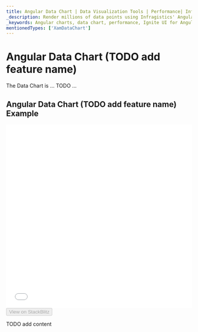 ```yaml
---
title: Angular Data Chart | Data Visualization Tools | Performance| Infragistics
_description: Render millions of data points using Infragistics' Angular charts control at super fast speed. Check out the Ignite UI for Angular graph's high performance!
_keywords: Angular charts, data chart, performance, Ignite UI for Angular, Infragistics
mentionedTypes: ['XamDataChart']
---
```


# Angular Data Chart (TODO add feature name)

The Data Chart is ... TODO ...

## Angular Data Chart (TODO add feature name) Example

<div class="sample-container loading" style="height: 500px">
    <iframe id="data-chart-chart-performance-iframe" src='{environment:dvDemosBaseUrl}/charts/data-chart-chart-performance' width="100%" height="100%" seamless frameBorder="0" onload="onXPlatSampleIframeContentLoaded(this);" alt="Angular Data Chart (TODO add feature name) Example"></iframe>
</div>
<div>
    <button data-localize="stackblitz" disabled class="stackblitz-btn" data-iframe-id="data-chart-chart-performance-iframe" data-demos-base-url="{environment:dvDemosBaseUrl}">View on StackBlitz
    </button>


</div>

<div class="divider--half"></div>

TODO add content
